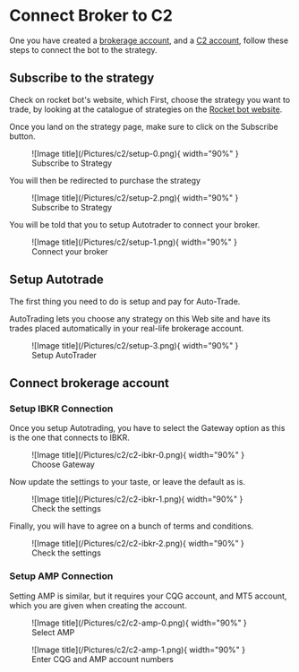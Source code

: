 # Connect Broker to C2

One you have created a [brokerage account](/brokers), and a [C2 account](/howto/collective2_setup), follow these steps to connect the bot to the strategy.

## Subscribe to the strategy

Check on rocket bot's website, which 
First, choose the strategy you want to trade, by looking at the catalogue of strategies on the [Rocket bot website](https://rb-website-seven.vercel.app/).

Once you land on the strategy page, make sure to click on the Subscribe button.


<figure markdown>
  ![Image title](/Pictures/c2/setup-0.png){ width="90%" }
  <figcaption>Subscribe to Strategy</figcaption>
</figure>


You will then be redirected to purchase the strategy

<figure markdown>
  ![Image title](/Pictures/c2/setup-2.png){ width="90%" }
  <figcaption>Subscribe to Strategy</figcaption>
</figure>


You will be told that you to setup Autotrader to connect your broker.

<figure markdown>
  ![Image title](/Pictures/c2/setup-1.png){ width="90%" }
  <figcaption>Connect your broker</figcaption>
</figure>


## Setup Autotrade

The first thing you need to do is setup and pay for Auto-Trade.

AutoTrading lets you choose any strategy on this Web site and have its trades placed automatically in your real-life brokerage account.

<figure markdown>
  ![Image title](/Pictures/c2/setup-3.png){ width="90%" }
  <figcaption>Setup AutoTrader</figcaption>
</figure>


## Connect brokerage account
### Setup IBKR Connection

Once you setup Autotrading, you have to select the Gateway option as this is the one that connects to IBKR.


<figure markdown>
  ![Image title](/Pictures/c2/c2-ibkr-0.png){ width="90%" }
  <figcaption>Choose Gateway</figcaption>
</figure>


Now update the settings to your taste, or leave the default as is.

<figure markdown>
  ![Image title](/Pictures/c2/c2-ibkr-1.png){ width="90%" }
  <figcaption>Check the settings</figcaption>
</figure>

Finally, you will have to agree on a bunch of terms and conditions.

<figure markdown>
  ![Image title](/Pictures/c2/c2-ibkr-2.png){ width="90%" }
  <figcaption>Check the settings</figcaption>
</figure>

### Setup AMP Connection

Setting AMP is similar, but it requires your CQG account, and MT5 account, which you are given when creating the account.

<figure markdown>
  ![Image title](/Pictures/c2/c2-amp-0.png){ width="90%" }
  <figcaption>Select AMP</figcaption>
</figure>

<figure markdown>
  ![Image title](/Pictures/c2/c2-amp-1.png){ width="90%" }
  <figcaption>Enter CQG and AMP account numbers</figcaption>
</figure>
